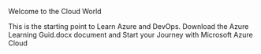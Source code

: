 Welcome to the Cloud World 

This is the starting point to Learn Azure and DevOps.
Download the Azure Learning Guid.docx document and Start your Journey with Microsoft Azure Cloud 